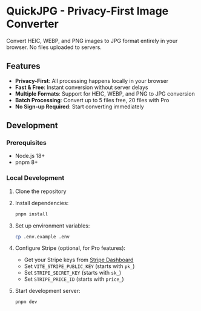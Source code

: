 # QuickJPG - Privacy-First Image Converter

Convert HEIC, WEBP, and PNG images to JPG format entirely in your browser. No files uploaded to servers.

## Features

- **Privacy-First**: All processing happens locally in your browser
- **Fast & Free**: Instant conversion without server delays
- **Multiple Formats**: Support for HEIC, WEBP, and PNG to JPG conversion
- **Batch Processing**: Convert up to 5 files free, 20 files with Pro
- **No Sign-up Required**: Start converting immediately

## Development

### Prerequisites

- Node.js 18+
- pnpm 8+

### Local Development

1. Clone the repository
2. Install dependencies:
   ```bash
   pnpm install
   ```

3. Set up environment variables:
   ```bash
   cp .env.example .env
   ```

4. Configure Stripe (optional, for Pro features):
   - Get your Stripe keys from [Stripe Dashboard](https://dashboard.stripe.com/apikeys)
   - Set `VITE_STRIPE_PUBLIC_KEY` (starts with `pk_`)
   - Set `STRIPE_SECRET_KEY` (starts with `sk_`)
   - Set `STRIPE_PRICE_ID` (starts with `price_`)

5. Start development server:
   ```bash
   pnpm dev
   